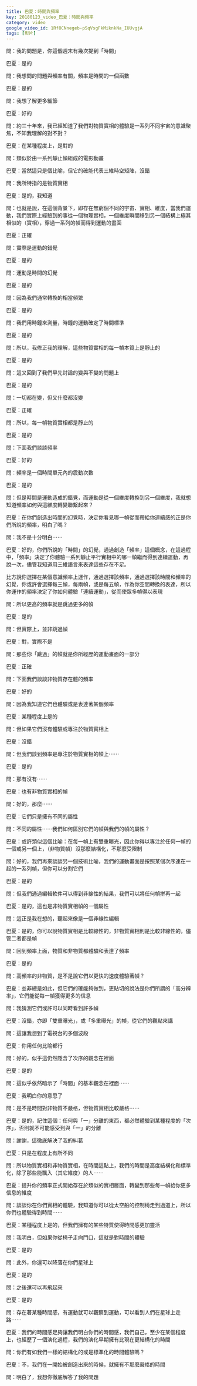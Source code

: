 ```yaml
---
title: 巴夏：時間與頻率
key: 20180123_video_巴夏：時間與頻率
category: video
google_video_id: 1Rf8CNnegeb-pSqVsgFkMiknkNa_IUUvgjA
tags: [影片]
---
```


問：我的問題是，你這個週末有幾次提到「時間」

巴夏：是的

問：我想問的問題與頻率有關，頻率是時間的一個函數

巴夏：是的

問：我想了解更多細節

巴夏：好的

問：約三十年來，我已經知道了我們對物質實相的體驗是一系列不同宇宙的意識聚焦，不知我理解的對不對？

巴夏：在某種程度上，是對的

問：類似於由一系列靜止幀組成的電影動畫

巴夏：當然這只是個比喻，但它的確能代表三維時空矩陣，沒錯

問：我所特指的是物質實相

巴夏：是的，我知道

問：也就是說，在這個背景下，即存在無窮個不同的宇宙、實相、維度，當我們運動，我們實際上經驗到的事從一個物理實相，一個維度瞬間移到另一個結構上極其相似的（實相），穿過一系列的幀而得到運動的畫面

巴夏：正確

問：實際是運動的錯覺

巴夏：是的

問：運動是時間的幻覺

巴夏：是的

問：因為我們通常轉換的相當頻繁

巴夏：是的

問：我們用時鐘來測量，時鐘的運動確定了時間標準

巴夏：是的

問：所以，我修正我的理解，這些物質實相的每一幀本質上是靜止的

巴夏：是的

問：這又回到了我們早先討論的變與不變的問題上

巴夏：是的

問：一切都在變，但又什麼都沒變

巴夏：正確

問：所以，每一幀物質實相都是靜止的

巴夏：是的

問：下面我們談談頻率

巴夏：好的

問：頻率是一個時間單元內的震動次數

巴夏：是的

問：但是時間是運動造成的錯覺，而運動是從一個維度轉換到另一個維度，我就想知道頻率如何與這維度轉變聯繫起來？

巴夏：在你們創造出時間的幻覺時，決定你看見哪一幀從而帶給你連續感的正是你們所說的頻率，明白了嗎？

問：我不是十分明白⋯⋯

巴夏：好的，你們所說的「時間」的幻覺，通過創造「頻率」這個概念，在這過程中，「頻率」決定了你體驗一系列靜止平行實相中的哪一幀繼而得到連續運動，再說一次，儘管我知道用三維語言來表達這些存在不足。

比方說你選擇在某個意識頻率上運作，通過選擇該頻率，通過選擇該時間和頻率的幻覺，你或許會選擇每三幀，每兩幀，或是每五幀，作為你空間轉換的表達，所以你運作的頻率決定了你如何體驗「連續運動」，從而使眾多幀得以表現

問：所以更高的頻率就是跳過更多的幀

巴夏：是的

問：但實際上，並非跳過幀

巴夏：對，實際不是

問：那些你「跳過」的幀就是你所經歷的運動畫面的一部分

巴夏：正確

問：下面我們談談非物質存在體的頻率

巴夏：好的

問：因為我知道它們也體驗或是表達著某個頻率

巴夏：某種程度上是的

問：但如果它們沒有體驗或專注於物質實相上

巴夏：沒錯

問：但我們談到頻率是專注於物質實相的幀上⋯⋯

巴夏：是的

問：那有沒有⋯⋯

巴夏：也有非物質實相的幀

問：好的，那麼⋯⋯

巴夏：它們只是擁有不同的屬性

問：不同的屬性⋯⋯我們如何區別它們的幀與我們的幀的屬性？

巴夏：或許類似這個比喻：在每一幀上有雙重曝光，因此你得以專注於任何一幀的一個或另一個上，（非物質幀）沒那麼結構化，不那麼受限制

問：好的，我們再來談談另一個技術比喻，我們的運動畫面是按照某個次序連在一起的一系列幀，但你可以分割它們

巴夏：是的

問：但我們通過編輯軟件可以得到非線性的結果，我們可以將任何幀拼再一起

巴夏：是的，這也是非物質實相幀的一個屬性

問：這正是我在想的，聽起來像是一個非線性編輯

巴夏：是的，你可以說物質實相是比較線性的，非物質實相則是比較非線性的，儘管二者都是幀

問：回到頻率上面，物質和非物質都體驗和表達了頻率

巴夏：是的

問：高頻率的非物質，是不是說它們以更快的速度體驗著幀？

巴夏：並非總是如此，但它們的確能夠做到，更貼切的說法是你們所謂的「高分辨率」，它們能從每一幀獲得更多的信息

問：我猜測它們或許可以同時看到許多幀

巴夏：沒錯，亦即「雙重曝光」，或「多重曝光」的幀，從它們的觀點來講

問：這讓我想到了電視台的多個波段

巴夏：你用任何比喻都行

問：好的，似乎這仍然隱含了次序的觀念在裡面

巴夏：是的

問：這似乎依然暗示了「時間」的基本觀念在裡面⋯⋯

巴夏：我明白你的意思了

問：是不是時間對非物質不嚴格，但物質實相比較嚴格⋯⋯

巴夏：是的，記住這個：任何與「一」分離的東西，都必然體驗到某種程度的「次序」，否則就不可能感受到與「一」的分離

問：謝謝，這徹底解決了我的糾葛

巴夏：只是在程度上有所不同

問：所以物質實相和非物質實相，在時間這點上，我們的時間是高度結構化和標準化，除了那些能飄入（其它維度）的人⋯⋯

巴夏：提升你的頻率正式開始存在於類似的實相層面，轉變到那些每一幀給你更多信息的維度

問：談談你在你們實相的體驗，我知道你可以從太空船的控制椅走到過道上，所以你們也體驗得到時間⋯⋯

巴夏：某種程度上是的，但我們擁有的某些特質使得時間感更加靈活

問：我明白，但如果你從椅子走向門口，這就是對時間的體驗

巴夏：是的

問：此外，你還可以降落在你們星球上

巴夏：是的

問：之後還可以再飛起來

巴夏：是的

問：存在著某種時間感，有運動就可以觀察到運動，可以看到人們在星球上走路⋯⋯

巴夏：我們的時間感足夠讓我們明白你們的時間感，我們自己，至少在某個程度上，也經歷了一個演化過程，我們的演化早期擁有比現在更結構化的時間

問：你們有如我們一樣的結構化的或是標準化的時間體驗嗎？

巴夏：不，我們在一開始被創造出來的時候，就擁有不那麼嚴格的時間

問：明白了，我想你徹底解答了我的問題
